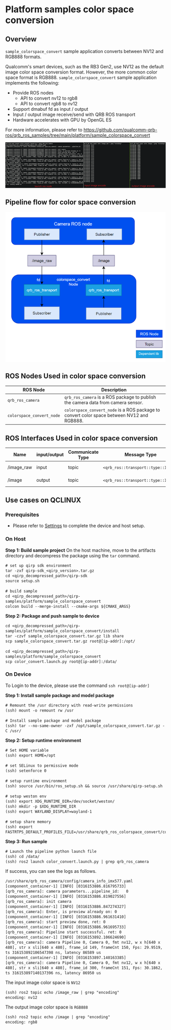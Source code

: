 # Platform samples color space conversion

## Overview

`sample_colorspace_convert` sample application converts between NV12 and RGB888 formats.

Qualcomm's smart devices, such as the RB3 Gen2, use NV12 as the default image color space conversion format. However, the more common color space format is RGB888. `sample_colorspace_convert` sample application implements the following:

- Provide ROS nodes
  - API to convert nv12 to rgb8
  - API to convert rgb8 to nv12
- Support dmabuf fd as input / output
- Input / output image receive/send with QRB ROS transport
- Hardware accelerates with GPU by OpenGL ES

For more information, please refer to https://github.com/qualcomm-qrb-ros/qrb_ros_samples/tree/main/platform/sample_colorspace_convert

![demo](./resource/demo.png)

## Pipeline flow for color space conversion

![pipeline](./resource/pipeline.png)

## ROS Nodes Used in color space conversion

| ROS Node                  | Description                                                                                |
| ------------------------- | ------------------------------------------------------------------------------------------ |
| `qrb_ros_camera`          | `qrb_ros_camera` is a ROS package to publish the camera data from camera sensor.           |
| `colorspace_convert_node` | `colorspace_convert_node` is a ROS package to convert color space between NV12 and RGB888. |
## ROS Interfaces Used in color space conversion

| Name       | input/output | Communicate Type | Message Type                        | Description          |
| ---------- | ------------ | ---------------- | ----------------------------------- | -------------------- |
| /image_raw | input        | topic            | `<qrb_ros::transport::type::Image>` | NV12/RGB8 image data |
| /image     | output       | topic            | `<qrb_ros::transport::type::Image>` | NV12/RGB8 image data |


## Use cases on QCLINUX

### Prerequisites
- Please refer to [Settings](https://docs.qualcomm.com/bundle/publicresource/topics/80-70018-265/download-the-prebuilt-robotics-image_3_1.html?vproduct=1601111740013072&version=1.4&facet=Qualcomm%20Intelligent%20Robotics%20Product%20\(QIRP\)%20SDK) to complete the device and host setup.
### On Host
**Step 1: Build sample project**
On the host machine, move to the artifacts directory and decompress the package using the `tar` command.

```shell
# set up qirp sdk environment
tar -zxf qirp-sdk_<qirp_version>.tar.gz
cd <qirp_decompressed_path>/qirp-sdk
source setup.sh

# build sample
cd <qirp_decompressed_path>/qirp-samples/platform/sample_colorspace_convert
colcon build --merge-install --cmake-args ${CMAKE_ARGS}
```

**Step 2: Package and push sample to device**

```shell
cd <qirp_decompressed_path>/qirp-samples/platform/sample_colorspace_convert/install
tar -czvf sample_colorspace_convert.tar.gz lib share
scp sample_colorspace_convert.tar.gz root@[ip-addr]:/opt/

cd <qirp_decompressed_path>/qirp-samples/platform/sample_colorspace_convert
scp color_convert.launch.py root@[ip-addr]:/data/
```

### On Device
To Login to the device, please use the command `ssh root@[ip-addr]`

**Step 1: Install sample package and model package**

```shell
# Remount the /usr directory with read-write permissions
(ssh) mount -o remount rw /usr

# Install sample package and model package
(ssh) tar --no-same-owner -zxf /opt/sample_colorspace_convert.tar.gz -C /usr/
```

**Step 2: Setup runtime environment**

```shell
# Set HOME variable
(ssh) export HOME=/opt

# set SELinux to permissive mode
(ssh) setenforce 0

# setup runtime environment
(ssh) source /usr/bin/ros_setup.sh && source /usr/share/qirp-setup.sh

# setup weston env
(ssh) export XDG_RUNTIME_DIR=/dev/socket/weston/
(ssh) mkdir -p $XDG_RUNTIME_DIR
(ssh) export WAYLAND_DISPLAY=wayland-1

# setup share memory
(ssh) export FASTRTPS_DEFAULT_PROFILES_FILE=/usr/share/qrb_ros_colorspace_convert/config/large_message_profile.xml
```

**Step 3: Run sample**

```shell
# Launch the pipeline python launch file
(ssh) cd /data/
(ssh) ros2 launch color_convert.launch.py | grep qrb_ros_camera
```

If success, you can see the logs as follows.
```shell
/usr/share/qrb_ros_camera/config/camera_info_imx577.yaml
[component_container-1] [INFO] [0316153886.816795733] [qrb_ros_camera]: camera parameters...pipeline_id:   0
[component_container-1] [INFO] [0316153886.819027556] [qrb_ros_camera]: init camera
[component_container-1] [INFO] [0316153886.847274327] [qrb_ros_camera]: Enter, is preview already on: 0
[component_container-1] [INFO] [0316153886.961631410] [qrb_ros_camera]: start preview done, ret: 0
[component_container-1] [INFO] [0316153886.961695733] [qrb_ros_camera]: Pipeline start successful. ret: 0
[component_container-1] [INFO] [0316153892.106624690] [qrb_ros_camera]: camera Pipeline 0, Camera 0, fmt nv12, w x h[640 x 480], str x sli[640 x 480], frame_id 149, frameCnt 150, Fps: 29.9519, ts 316153892106547398 ns, latency 86589 us
[component_container-1] [INFO] [0316153897.140163385] [qrb_ros_camera]: camera Pipeline 0, Camera 0, fmt nv12, w x h[640 x 480], str x sli[640 x 480], frame_id 300, frameCnt 151, Fps: 30.1862, ts 316153897140137396 ns, latency 86950 us
```

The input image color space is `NV12`
```shell
(ssh) ros2 topic echo /image_raw | grep "encoding"
encoding: nv12
```

The output image color space is `RGB888`
```shell
(ssh) ros2 topic echo /image | grep "encoding"
encoding: rgb8
```